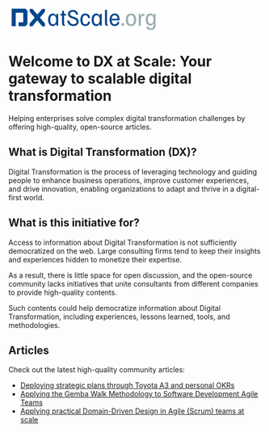 ![DX at Scale"](resources/dxatscale_logo.jpg) 
# Welcome to DX at Scale: Your gateway to scalable digital transformation
Helping enterprises solve complex digital transformation challenges by offering high-quality, open-source articles.

## What is Digital Transformation (DX)?
Digital Transformation is the process of leveraging technology and guiding people to enhance business operations, improve customer experiences, and drive innovation, enabling organizations to adapt and thrive in a digital-first world.

## What is this initiative for?
Access to information about Digital Transformation is not sufficiently democratized on the web. Large consulting firms tend to keep their insights and experiences hidden to monetize their expertise. 

As a result, there is little space for open discussion, and the open-source community lacks initiatives that unite consultants from different companies to provide high-quality contents. 

Such contents could help democratize information about Digital Transformation, including experiences, lessons learned, tools, and methodologies.

## Articles
Check out the latest high-quality community articles:

- [Deploying strategic plans through Toyota A3 and personal OKRs](articles/a3-and-okrs/)
- [Applying the Gemba Walk Methodology to Software Development Agile Teams](articles/gemba-walk/)
- [Applying practical Domain-Driven Design in Agile (Scrum) teams at scale](articles/ddd-at-scale/)